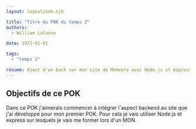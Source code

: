 ```yaml
---
layout: layout/pok.njk

title: "Titre du POK du temps 2"
authors:
  - William Lalanne

date: 1971-01-01

tags: 
  - "temps 2"

résumé: Ajout d'un back sur mon site de Memeory avec Node.js et express.
---
```


## Objectifs de ce POK
Dans ce POK j'aimerais commencer à intégrer l'aspect backend au site que j'ai développé pour mon premier POK. Pour cela je vais utiliser Node.js et express sur lesquels je vais me former lors d'un MON. 

